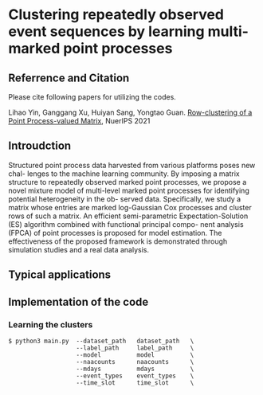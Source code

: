 # Clustering repeatedly observed event sequences by learning multi-marked point processes

## Referrence and Citation

Please cite following papers for utilizing the codes.

Lihao Yin, Ganggang Xu, Huiyan Sang, Yongtao Guan. [Row-clustering of a Point Process-valued Matrix](https://arxiv.org/pdf/2110.01207.pdf), NuerIPS 2021


## Introudction
Structured point process data harvested from various platforms poses new chal- lenges to the machine learning community. By imposing a matrix structure to repeatedly observed marked point processes, we propose a novel mixture model of multi-level marked point processes for identifying potential heterogeneity in the ob- served data. Specifically, we study a matrix whose entries are marked log-Gaussian Cox processes and cluster rows of such a matrix. An efficient semi-parametric Expectation-Solution (ES) algorithm combined with functional principal compo- nent analysis (FPCA) of point processes is proposed for model estimation. The effectiveness of the proposed framework is demonstrated through simulation studies and a real data analysis.


## Typical applications

## Implementation of the code

### Learning the clusters

```
$ python3 main.py  --dataset_path   dataset_path   \
                   --label_path     label_path     \ 
                   --model          model          \
                   --naacounts      naacounts      \
                   --mdays          mdays          \
                   --event_types    event_types    \
                   --time_slot      time_slot      \
```
